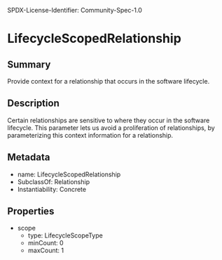 SPDX-License-Identifier: Community-Spec-1.0

# LifecycleScopedRelationship

## Summary

Provide context for a relationship that occurs in the software lifecycle.

## Description

Certain relationships are sensitive to where they occur in the software lifecycle.  This parameter lets us avoid a proliferation of relationships, by parameterizing this context information for a relationship.

## Metadata

- name: LifecycleScopedRelationship
- SubclassOf: Relationship
- Instantiability: Concrete

## Properties

- scope
  - type: LifecycleScopeType
  - minCount: 0
  - maxCount: 1

